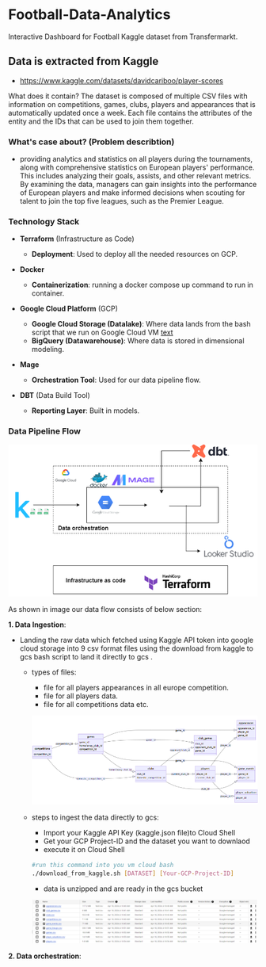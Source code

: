 # Football-Data-Analytics
Interactive Dashboard for Football Kaggle dataset from Transfermarkt.

## Data is extracted from Kaggle
 - https://www.kaggle.com/datasets/davidcariboo/player-scores

What does it contain?
The dataset is composed of multiple CSV files with information on competitions, games, clubs, players and appearances that is automatically updated once a week. Each file contains the attributes of the entity and the IDs that can be used to join them together.

### What's case about? (Problem describtion)
- providing analytics and statistics on all players during the tournaments, along with comprehensive statistics on European players' performance. This includes analyzing their goals, assists, and other relevant metrics. By examining the data, managers can gain insights into the performance of European players and make informed decisions when scouting for talent to join the top five leagues, such as the Premier League.


### Technology Stack

- **Terraform** (Infrastructure as Code)
    - **Deployment**: Used to deploy all the needed resources on GCP.

- **Docker**
    - **Containerization**: running a docker compose up command to run in container.

- **Google Cloud Platform** (GCP)
    - **Google Cloud Storage (Datalake)**: Where data lands from the bash script that we run on Google Cloud VM
        [text](download_from_kaggle_to_gcs.sh)
    - **BigQuery (Datawarehouse)**: Where data is stored in dimensional modeling.

- **Mage**
    - **Orchestration Tool**: Used for our data pipeline flow.

- **DBT** (Data Build Tool)
    - **Reporting Layer**: Built in models.


### Data Pipeline Flow

![alt text](resources/image.png)

As shown in image our data flow consists of below section:

**1. Data Ingestion**:
- Landing the raw data which fetched using Kaggle API token into google cloud storage into 9 csv format files using the download from kaggle to gcs bash script to land it directly to gcs  .
    - types of files: 
        - file for all players appearances in all europe competition.
        - file for all players data.
        - file for all competitions data etc.

        ![alt text](resources/image2.png)

    - steps to ingest the data directly to gcs:
        - Import your Kaggle API Key (kaggle.json file)to Cloud Shell
        - Get your GCP Project-ID and the dataset you want to downlaod
        - execute it on Cloud Shell

        ```bash
        #run this command into you vm cloud bash
        ./download_from_kaggle.sh [DATASET] [Your-GCP-Project-ID]
        ```
        - data is unzipped and are ready in the gcs bucket

        ![alt text](resources/image3.png)


**2. Data orchestration**:

